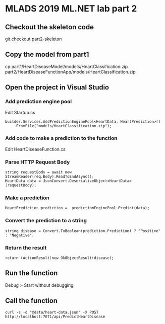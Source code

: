 # MLADS 2019 ML.NET lab part 2

## Checkout the skeleton code

git checkout part2-skeleton

## Copy the model from part1

cp part1/HeartDiseaseModel/models/HeartClassification.zip part2/HeartDiseaseFunctionApp/models/HeartClassification.zip

## Open the project in Visual Studio

### Add prediction engine pool

Edit Startup.cs

    builder.Services.AddPredictionEnginePool<HeartData, HeartPrediction>()
        .FromFile("models/HeartClassification.zip");

### Add code to make a prediction to the function

Edit HeartDiseaseFunction.cs

### Parse HTTP Request Body

    string requestBody = await new StreamReader(req.Body).ReadToEndAsync();
    HeartData data = JsonConvert.DeserializeObject<HeartData>(requestBody);

### Make a prediction

    HeartPrediction prediction = _predictionEnginePool.Predict(data);

### Convert the prediction to a string

    string disease = Convert.ToBoolean(prediction.Prediction) ? "Positive" : "Negative";

### Return the result

    return (ActionResult)new OkObjectResult(disease);

## Run the function

Debug > Start without debugging

## Call the function

    curl -s -d "@data/heart-data.json" -X POST http://localhost:7071/api/PredictHeartDisease
